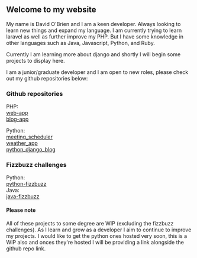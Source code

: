 ## Welcome to my website

My name is David O'Brien and I am a keen developer. Always looking to learn new things and expand my language. I am currently trying to learn laravel as well as further improve my PHP. But I have some knowledge in other languages such as Java, Javascript, Python, and Ruby.

Currently I am learning more about django and shortly I will begin some projects to display here.

I am a junior/graduate developer and I am open to new roles, please check out my github repositories below:

### Github repositories

PHP:<br/>
[web-app](https://github.com/davidobr/web-app)
<br/>
[blog-app](https://github.com/davidobr/blog-app)

Python:<br/>
[meeting_scheduler](https://github.com/davidobr/meeting_scheduler)
<br/>
[weather_app](https://github.com/davidobr/weather_app)
<br/>
[python_django_blog](https://github.com/davidobr/python_django_blog)

### Fizzbuzz challenges

Python:<br/>
[python-fizzbuzz](https://github.com/davidobr/python-fizzbuzz)
<br/>
Java:<br/>
[java-fizzbuzz](https://github.com/davidobr/java-fizzbuzz)

#### Please note
All of these projects to some degree are WIP (excluding the fizzbuzz challenges). As I learn and grow as a developer I aim to continue to improve my projects.
I would like to get the python ones hosted very soon, this is a WIP also and onces they're hosted I will be providing a link alongside the github repo link.
